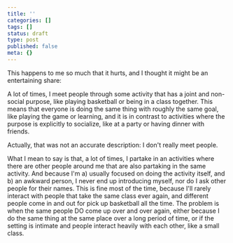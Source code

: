 ```yaml
---
title: ''
categories: []
tags: []
status: draft
type: post
published: false
meta: {}
---
```


This happens to me so much that it hurts, and I thought it might be an
entertaining share:

A lot of times, I meet people through some activity that has a joint and non-
social purpose, like playing basketball or being in a class together. This
means that everyone is doing the same thing with roughly the same goal, like
playing the game or learning, and it is in contrast to activities where the
purpose is explicitly to socialize, like at a party or having dinner with
friends.

Actually, that was not an accurate description: I don't really meet people.

What I mean to say is that, a lot of times, I partake in an activities where
there are other people around me that are also partaking in the same activity.
And because I'm a) usually focused on doing the activity itself, and b) an
awkward person, I never end up introducing myself, nor do I ask other people
for their names. This is fine most of the time, because I'll rarely interact
with people that take the same class ever again, and different people come in
and out for pick up basketball all the time. The problem is when the same
people DO come up over and over again, either because I do the same thing at
the same place over a long period of time, or if the setting is intimate and
people interact heavily with each other, like a small class.

